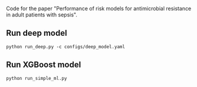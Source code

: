 Code for the paper "Performance of risk models for antimicrobial resistance in adult patients with sepsis".

## Run deep model
```
python run_deep.py -c configs/deep_model.yaml
```

## Run XGBoost model
```
python run_simple_ml.py
```
